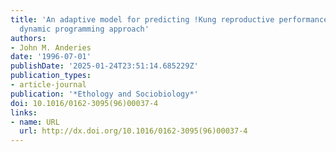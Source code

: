 ```yaml
---
title: 'An adaptive model for predicting !Kung reproductive performance: A stochastic
  dynamic programming approach'
authors:
- John M. Anderies
date: '1996-07-01'
publishDate: '2025-01-24T23:51:14.685229Z'
publication_types:
- article-journal
publication: '*Ethology and Sociobiology*'
doi: 10.1016/0162-3095(96)00037-4
links:
- name: URL
  url: http://dx.doi.org/10.1016/0162-3095(96)00037-4
---
```

